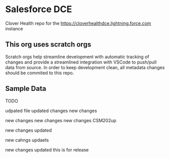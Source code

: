 # Salesforce DCE
Clover Health repo for the https://cloverhealthdce.lightning.force.com instance

## This org uses scratch orgs
Scratch orgs help streamline development with automatic tracking of changes and provide a streamlined integration with VSCode to push/pull data from source.
In order to keep development clean, all metadata changes should be commited to this repo.

## Sample Data
TODO

udpated file
updated changes
new changes

new changes
new changes
new changes CSM202up

new changes updated 

new cahngs updaets

new changes updated 
this is for release